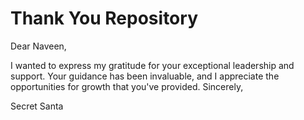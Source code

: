 # Thank You Repository
Dear Naveen,

I wanted to express my gratitude for your exceptional leadership and support. Your guidance has been invaluable, and I appreciate the opportunities for growth that you've provided.
Sincerely,

Secret Santa
